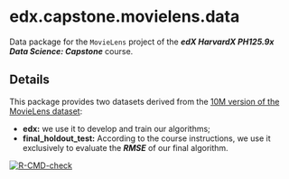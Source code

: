 # edx.capstone.movielens.data

Data package for the `MovieLens` project of the _**edX HarvardX PH125.9x Data Science: Capstone**_ course.

## Details

This package provides two datasets derived from the [10M version of the MovieLens dataset](http://grouplens.org/datasets/movielens/10m/):

* **edx:** we use it to develop and train our algorithms;
* **final_holdout_test:** According to the course instructions, we use it exclusively to evaluate the _**RMSE**_ of our final algorithm.

<!-- badges: start -->
[![R-CMD-check](https://github.com/AzKurban-edX-DS/edx.capstone.movielens.data/actions/workflows/R-CMD-check.yaml/badge.svg)](https://github.com/AzKurban-edX-DS/edx.capstone.movielens.data/actions/workflows/R-CMD-check.yaml)
<!-- badges: end -->
